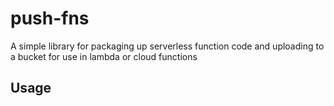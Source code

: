 # push-fns
A simple library for packaging up serverless function code and uploading to a bucket for use in lambda or cloud functions

## Usage